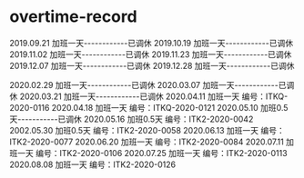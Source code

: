 # overtime-record
2019.09.21 加班一天------------已调休
2019.10.19 加班一天------------已调休
2019.11.02 加班一天------------已调休
2019.11.23 加班一天------------已调休
2019.12.07 加班一天------------已调休
2019.12.28 加班一天------------已调休

2020.02.29 加班一天------------已调休
2020.03.07 加班一天------------已调休
2020.03.21 加班一天------------已调休
2020.04.11 加班一天  编号：ITKQ-2020-0116
2020.04.18 加班一天  编号：ITKQ-2020-0121
2020.05.10 加班0.5天-----------已调休
2020.05.16 加班0.5天 编号：ITK2-2020-0042
2002.05.30 加班0.5天 编号：ITK2-2020-0058
2020.06.13 加班一天  编号：ITK2-2020-0077
2020.06.20 加班一天  编号：ITK2-2020-0084
2020.07.11 加班一天  编号：ITK2-2020-0106
2020.07.25 加班一天  编号：ITK2-2020-0113
2020.08.08 加班一天  编号：ITK2-2020-0126

